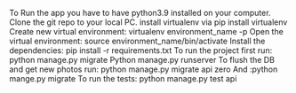 To Run the app you have to have python3.9 installed on your computer.
Clone the git repo to your local PC.
install virtualenv via pip install virtualenv
Create new virtual environment: virtualenv environment_name -p
Open the virtual environment: source environment_name/bin/activate
Install the dependencies: pip install -r requirements.txt
To run the project first run: python manage.py migrate
Python manage.py runserver
To flush the DB and get new photos run: python manage.py migrate api zero
And :python mange.py migrate
To run the tests: python manage.py test api
